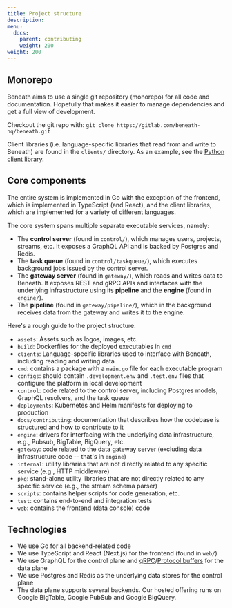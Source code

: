 ```yaml
---
title: Project structure
description: 
menu:
  docs:
    parent: contributing
    weight: 200
weight: 200
---
```


## Monorepo

Beneath aims to use a single git repository (monorepo) for all code and documentation. Hopefully that makes it easier to manage dependencies and get a full view of development.

Checkout the git repo with: `git clone https://gitlab.com/beneath-hq/beneath.git`

Client libraries (i.e. language-specific libraries that read from and write to Beneath) are found in the `clients/` directory. As an example, see the [Python client library](https://gitlab.com/beneath-hq/beneath/-/tree/master/clients/python).

## Core components

The entire system is implemented in Go with the exception of the frontend, which is implemented in TypeScript (and React), and the client libraries, which are implemented for a variety of different languages.

The core system spans multiple separate executable services, namely:

- The **control server** (found in `control/`), which manages users, projects, streams, etc. It exposes a GraphQL API and is backed by Postgres and Redis.
- The **task queue** (found in `control/taskqueue/`), which executes background jobs issued by the control server.
- The **gateway server** (found in `gateway/`), which reads and writes data to Beneath. It exposes REST and gRPC APIs and interfaces with the underlying infrastructure using its **pipeline** and the **engine** (found in `engine/`).
- The **pipeline** (found in `gateway/pipeline/`), which in the background receives data from the gateway and writes it to the engine.

Here's a rough guide to the project structure:

- `assets`: Assets such as logos, images, etc.
- `build`: Dockerfiles for the deployed executables in `cmd`
- `clients`: Language-specific libraries used to interface with Beneath, including reading and writing data
- `cmd`: contains a package with a `main.go` file for each executable program
- `configs`: should contain `.development.env` and `.test.env` files that configure the platform in local development
- `control`: code related to the control server, including Postgres models, GraphQL resolvers, and the task queue
- `deployments`: Kubernetes and Helm manifests for deploying to production
- `docs/contributing`: documentation that describes how the codebase is structured and how to contribute to it
- `engine`: drivers for interfacing with the underlying data infrastructure, e.g., Pubsub, BigTable, BigQuery, etc.
- `gateway`: code related to the data gateway server (excluding data infrastructure code -- that's in `engine`)
- `internal`: utility libraries that are not directly related to any specific service (e.g., HTTP middleware)
- `pkg`: stand-alone utility libraries that are not directly related to any specific service (e.g., the stream schema parser)
- `scripts`: contains helper scripts for code generation, etc.
- `test`: contains end-to-end and integration tests
- `web`: contains the frontend (data console) code

## Technologies

- We use Go for all backend-related code
- We use TypeScript and React (Next.js) for the frontend (found in `web/`)
- We use GraphQL for the control plane and [gRPC](https://grpc.io/)/[Protocol buffers](https://developers.google.com/protocol-buffers/) for the data plane
- We use Postgres and Redis as the underlying data stores for the control plane
- The data plane supports several backends. Our hosted offering runs on Google BigTable, Google PubSub and Google BigQuery.
